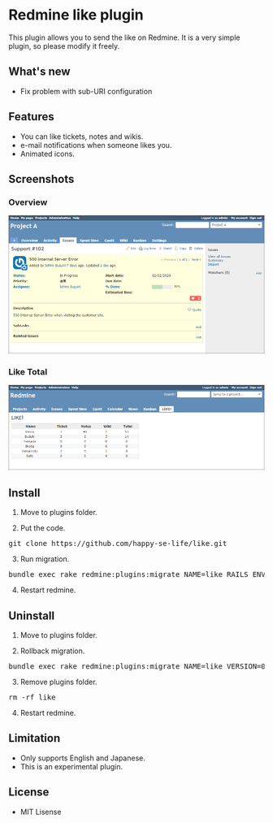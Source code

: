 # Redmine like plugin
This plugin allows you to send the like on Redmine. It is a very simple plugin, so please modify it freely.

## What's new
* Fix problem with sub-URI configuration

## Features
* You can like tickets, notes and wikis.
* e-mail notifications when someone likes you.
* Animated icons.

## Screenshots

### Overview
<img src="./assets/images/like_issue.png" width="600px">

### Like Total
<img src="./assets/images/like_total.png" width="600px">

## Install

1. Move to plugins folder.

2. Put the code.
<pre>
git clone https://github.com/happy-se-life/like.git
</pre>

3. Run migration.
<pre>
bundle exec rake redmine:plugins:migrate NAME=like RAILS_ENV=production
</pre>

4. Restart redmine.

## Uninstall

1. Move to plugins folder.

2. Rollback migration.
<pre>
bundle exec rake redmine:plugins:migrate NAME=like VERSION=0 RAILS_ENV=production
</pre>

3. Remove plugins folder.
<pre>
rm -rf like
</pre>

4. Restart redmine.

## Limitation
* Only supports English and Japanese.
* This is an experimental plugin.

## License
* MIT Lisense
